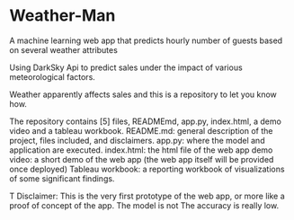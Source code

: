 # Weather-Man
A machine learning web app that predicts hourly number of guests based on several weather attributes

Using DarkSky Api to predict sales under the impact of various meteorological factors. 

Weather apparently affects sales and this is a repository to let you know how.

The repository contains [5] files, READMEmd, app.py, index.html, a demo video and a tableau workbook.
README.md: general description of the project, files included, and disclaimers.
app.py: where the model and application are executed.
index.html: the html file of the web app
demo video: a short demo of the web app (the web app itself will be provided once deployed)
Tableau workbook: a reporting workbook of visualizations of some significant findings.




T Disclaimer: This is the very first prototype of the web app, or more like a proof of concept of the app. The model is not  The accuracy is really low. 
